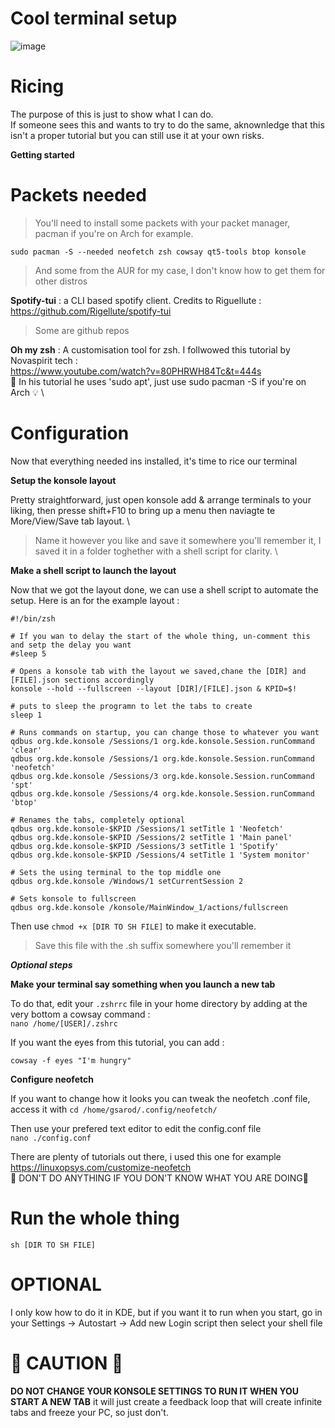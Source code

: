 # Cool terminal setup

![image](https://github.com/user-attachments/assets/08b720c3-22e1-4ed3-96f5-1545e5decbdc)




# Ricing
The purpose of this is just to show what I can do. \
If someone sees this and wants to try to do the same, aknownledge that this isn't a proper tutorial but you can still use it at your own risks.  

**Getting started**

# Packets needed
>You'll need to install some packets with your packet manager, pacman if you're on Arch for example.

`sudo pacman -S --needed neofetch zsh cowsay qt5-tools btop konsole`

>And some from the AUR for my case, I don't know how to get them for other distros

**Spotify-tui** : a CLI based spotify client. Credits to Riguellute :\
https://github.com/Rigellute/spotify-tui

>Some are github repos 

**Oh my zsh** : A customisation tool for zsh. 
I follwowed this tutorial by Novaspirit tech : \
https://www.youtube.com/watch?v=80PHRWH84Tc&t=444s \
🛑 In his tutorial he uses 'sudo apt', just use sudo pacman -S if you're on Arch 💡 \

# Configuration 

Now that everything needed ins installed, it's time to rice our terminal

**Setup the konsole layout** 

Pretty straightforward, just open konsole add & arrange terminals to your liking, then presse shift+F10 to bring up a menu then naviagte te More/View/Save tab layout. \
>Name it however you like and save it somewhere you'll remember it, I saved it in a folder toghether with a shell script for clarity. \

**Make a shell script to launch the layout**

Now that we got the layout done, we can use a shell script to automate the setup. Here is an for the example layout : 

```shell
#!/bin/zsh

# If you wan to delay the start of the whole thing, un-comment this and setp the delay you want
#sleep 5 

# Opens a konsole tab with the layout we saved,chane the [DIR] and [FILE].json sections accordingly
konsole --hold --fullscreen --layout [DIR]/[FILE].json & KPID=$!

# puts to sleep the programn to let the tabs to create 
sleep 1

# Runs commands on startup, you can change those to whatever you want 
qdbus org.kde.konsole /Sessions/1 org.kde.konsole.Session.runCommand 'clear'
qdbus org.kde.konsole /Sessions/1 org.kde.konsole.Session.runCommand 'neofetch'
qdbus org.kde.konsole /Sessions/3 org.kde.konsole.Session.runCommand 'spt'
qdbus org.kde.konsole /Sessions/4 org.kde.konsole.Session.runCommand 'btop'

# Renames the tabs, completely optional 
qdbus org.kde.konsole-$KPID /Sessions/1 setTitle 1 'Neofetch'
qdbus org.kde.konsole-$KPID /Sessions/2 setTitle 1 'Main panel'
qdbus org.kde.konsole-$KPID /Sessions/3 setTitle 1 'Spotify'
qdbus org.kde.konsole-$KPID /Sessions/4 setTitle 1 'System monitor'

# Sets the using terminal to the top middle one
qdbus org.kde.konsole /Windows/1 setCurrentSession 2

# Sets konsole to fullscreen 
qdbus org.kde.konsole /konsole/MainWindow_1/actions/fullscreen
```
Then use `chmod +x [DIR TO SH FILE]` to make it executable. 
>Save this file with the .sh suffix somewhere you'll remember it

***Optional steps***

**Make your terminal say something when you launch a new tab**

To do that, edit your `.zshrrc` file in your home directory by adding at the very bottom a cowsay command : \
`nano /home/[USER]/.zshrc`


If you want the eyes from this tutorial, you can add : 
```shell
cowsay -f eyes "I'm hungry"
```

**Configure neofetch**

If you want to change how it looks you can tweak the neofetch .conf file, access it with 
`cd /home/gsarod/.config/neofetch/` 

Then use your prefered text editor to edit the config.conf file\
`nano ./config.conf` 

There are plenty of tutorials out there, i used this one for example \
https://linuxopsys.com/customize-neofetch \
🛑 DON'T DO ANYTHING IF YOU DON'T KNOW WHAT YOU ARE DOING🛑

# Run the whole thing 

`sh [DIR TO SH FILE]`

# OPTIONAL 

I only kow how to do it in KDE, but if you want it to run when you start, go in your Settings -> Autostart -> Add new Login script then select your shell file 


# 🛑 CAUTION 🛑

**DO NOT CHANGE YOUR KONSOLE SETTINGS TO RUN IT WHEN YOU START A NEW TAB** it will just create a feedback loop that will create infinite tabs and freeze your PC, so just don't. 






